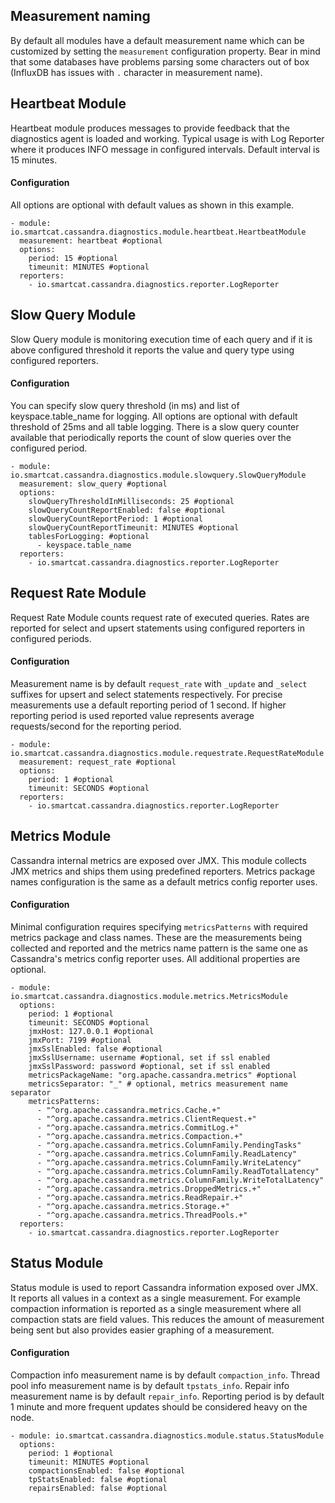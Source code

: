 ## Measurement naming

By default all modules have a default measurement name which can be customized by setting the `measurement` configuration property. Bear in mind that some databases have problems parsing some characters out of box (InfluxDB has issues with `.` character in measurement name).

## Heartbeat Module

Heartbeat module produces messages to provide feedback that the diagnostics agent is loaded and working. Typical usage is with Log Reporter where it produces INFO message in configured intervals.
Default interval is 15 minutes.

#### Configuration

All options are optional with default values as shown in this example.

```
- module: io.smartcat.cassandra.diagnostics.module.heartbeat.HeartbeatModule
  measurement: heartbeat #optional
  options:
    period: 15 #optional
    timeunit: MINUTES #optional
  reporters:
    - io.smartcat.cassandra.diagnostics.reporter.LogReporter
```

## Slow Query Module

Slow Query module is monitoring execution time of each query and if it is above configured threshold it reports the value and query type using configured reporters.

#### Configuration

You can specify slow query threshold (in ms) and list of keyspace.table_name for logging. All options are optional with default threshold of 25ms and all table logging.
There is a slow query counter available that periodically reports the count of slow queries over the configured period.

```
- module: io.smartcat.cassandra.diagnostics.module.slowquery.SlowQueryModule
  measurement: slow_query #optional
  options:
    slowQueryThresholdInMilliseconds: 25 #optional
    slowQueryCountReportEnabled: false #optional
    slowQueryCountReportPeriod: 1 #optional
    slowQueryCountReportTimeunit: MINUTES #optional
    tablesForLogging: #optional
      - keyspace.table_name
  reporters:
    - io.smartcat.cassandra.diagnostics.reporter.LogReporter
```

## Request Rate Module

Request Rate Module counts request rate of executed queries. Rates are reported for select and upsert statements using configured reporters in configured periods.

#### Configuration

Measurement name is by default `request_rate` with `_update` and `_select` suffixes for upsert and select statements respectively. For precise measurements use a default reporting period of 1 second. If higher reporting period is used reported value represents average requests/second for the reporting period.

```
- module: io.smartcat.cassandra.diagnostics.module.requestrate.RequestRateModule
  measurement: request_rate #optional
  options:
    period: 1 #optional
    timeunit: SECONDS #optional
  reporters:
    - io.smartcat.cassandra.diagnostics.reporter.LogReporter
```

## Metrics Module

Cassandra internal metrics are exposed over JMX. This module collects JMX metrics and ships them using predefined reporters. Metrics package names configuration is the same as a default metrics config reporter uses.

#### Configuration

Minimal configuration requires specifying `metricsPatterns` with required metrics package and class names. These are the measurements being collected and reported and the metrics name pattern is the same one as Cassandra's metrics config reporter uses. All additional properties are optional. 

```
- module: io.smartcat.cassandra.diagnostics.module.metrics.MetricsModule
  options:
    period: 1 #optional
    timeunit: SECONDS #optional
    jmxHost: 127.0.0.1 #optional
    jmxPort: 7199 #optional
    jmxSslEnabled: false #optional
    jmxSslUsername: username #optional, set if ssl enabled
    jmxSslPassword: password #optional, set if ssl enabled
    metricsPackageName: "org.apache.cassandra.metrics" #optional
    metricsSeparator: "_" # optional, metrics measurement name separator
    metricsPatterns:
      - "^org.apache.cassandra.metrics.Cache.+"
      - "^org.apache.cassandra.metrics.ClientRequest.+"
      - "^org.apache.cassandra.metrics.CommitLog.+"
      - "^org.apache.cassandra.metrics.Compaction.+"
      - "^org.apache.cassandra.metrics.ColumnFamily.PendingTasks"
      - "^org.apache.cassandra.metrics.ColumnFamily.ReadLatency"
      - "^org.apache.cassandra.metrics.ColumnFamily.WriteLatency"
      - "^org.apache.cassandra.metrics.ColumnFamily.ReadTotalLatency"
      - "^org.apache.cassandra.metrics.ColumnFamily.WriteTotalLatency"
      - "^org.apache.cassandra.metrics.DroppedMetrics.+"
      - "^org.apache.cassandra.metrics.ReadRepair.+"
      - "^org.apache.cassandra.metrics.Storage.+"
      - "^org.apache.cassandra.metrics.ThreadPools.+"
  reporters:
    - io.smartcat.cassandra.diagnostics.reporter.LogReporter
```

## Status Module

Status module is used to report Cassandra information exposed over JMX. It reports all values in a context as a single measurement. For example compaction information is reported as a single measurement where all compaction stats are field values. This reduces the amount of measurement being sent but also provides easier graphing of a measurement.

#### Configuration

Compaction info measurement name is by default `compaction_info`.
Thread pool info measurement name is by default `tpstats_info`.
Repair info measurement name is by default `repair_info`.
Reporting period is by default 1 minute and more frequent updates should be considered heavy on the node.

```
- module: io.smartcat.cassandra.diagnostics.module.status.StatusModule
  options:
    period: 1 #optional
    timeunit: MINUTES #optional
    compactionsEnabled: false #optional
    tpStatsEnabled: false #optional
    repairsEnabled: false #optional
```